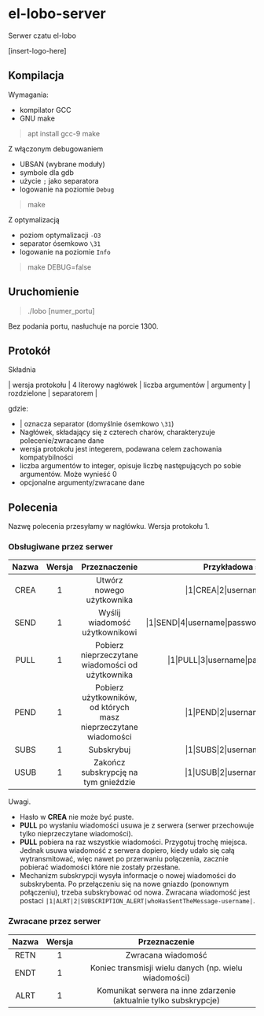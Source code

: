 # el-lobo-server

Serwer czatu el-lobo

[insert-logo-here]

## Kompilacja

Wymagania:
* kompilator GCC
* GNU make
> apt install gcc-9 make

Z włączonym debugowaniem
* UBSAN (wybrane moduły)
* symbole dla gdb
* użycie `;` jako separatora
* logowanie na poziomie `Debug`
> make

Z optymalizacją
* poziom optymalizacji `-O3`
* separator ósemkowo `\31`
* logowanie na poziomie `Info`
> make DEBUG=false

## Uruchomienie

> ./lobo [numer_portu]

Bez podania portu, nasłuchuje na porcie 1300.

## Protokół

Składnia

| wersja protokołu | 4 literowy nagłówek | liczba argumentów | argumenty | rozdzielone | separatorem |

gdzie:

* | oznacza separator (domyślnie ósemkowo `\31`)
* Nagłówek, składający się z czterech charów, charakteryzuje polecenie/zwracane dane
* wersja protokołu jest integerem, podawana celem zachowania kompatybilności
* liczba argumentów to integer, opisuje liczbę następujących po sobie argumentów. Może wynieść 0
* opcjonalne argumenty/zwracane dane


## Polecenia
Nazwę polecenia przesyłamy w nagłówku. Wersja protokołu 1.

### Obsługiwane przez serwer
| Nazwa | Wersja |                          Przeznaczenie                          |                   Przykładowa składnia                  |                                      Przykładowa odpowiedź                                     |               Przykładowy błąd               |
|:-----:|:------:|:---------------------------------------------------------------:|:-------------------------------------------------------:|:----------------------------------------------------------------------------------------------:|:--------------------------------------------:|
|  CREA |    1   |                    Utwórz nowego użytkownika                    |           \|1\|CREA\|2\|username\|password\|           |                                     \|1\|RETN\|1\|SUCCESS\|                                    |    \|1\|RETN\|2\|ERROR\|NO_PSWD_PROVIDED\|   |
|  SEND |    1   |                  Wyślij wiadomość użytkownikowi                 | \|1\|SEND\|4\|username\|password\|targetUser\|message\| |                                     \|1\|RETN\|1\|SUCCESS\|                                    |      \|1\|RETN\|2\|ERROR\|INVALID_USER\|     |
|  PULL |    1   |         Pobierz nieprzeczytane wiadomości od użytkownika        |       \|1\|PULL\|3\|username\|password\|fromWho\|       | \|1\|RETN\|2\|timestamp\|wiadomosc_1\| \|1\|RETN\|2\|timestamp\|wiadomosc_2\| ...  \|1\|ENDT\| |  \|1\|RETN\|2\|ERROR\|AUTENTICATION_FAILED\| |
|  PEND |    1   | Pobierz użytkowników, od których masz nieprzeczytane wiadomości |            \|1\|PEND\|2\|username\|password\|           |                  \|1\|RETN\|username1\| \|1\|RETN\|username2\| ... \|1\|ENDT\|                 | \|1\|RETN\|2\|ERROR\|AUTHENTICATION_FAILED\| |
|  SUBS |    1   |                      Subskrybuj                                 |            \|1\|SUBS\|2\|username\|password\|           |                                    \|1\|RETN\|1\|SUBSCRIBED\|                                  | \|1\|RETN\|2\|ERROR\|AUTHENTICATION_FAILED\| |
|  USUB |    1   |           Zakończ subskrypcję na tym gnieździe                  |            \|1\|USUB\|2\|username\|password\|           |                                    \|1\|RETN\|1\|UNSUBSCRIBED\|                                  | \|1\|RETN\|2\|ERROR\|AUTHENTICATION_FAILED\| |


Uwagi.
* Hasło w **CREA** nie może być puste.
* **PULL** po wysłaniu wiadomości usuwa je z serwera (serwer przechowuje tylko nieprzeczytane wiadomości).
* **PULL** pobiera na raz wszystkie wiadomości. Przygotuj trochę miejsca. Jednak usuwa wiadomość z serwera dopiero, kiedy udało się całą wytransmitować, więc nawet po przerwaniu połączenia, zacznie pobierać wiadomości które nie zostały przesłane.
* Mechanizm subskrypcji wysyła informacje o nowej wiadomości do subskrybenta. Po przełączeniu się na nowe gniazdo (ponownym połączeniu), trzeba subskrybować od nowa.
Zwracana wiadomość jest postaci `|1|ALRT|2|SUBSCRIPTION_ALERT|whoHasSentTheMessage-username|`.

### Zwracane przez serwer
| Nazwa | Wersja |                            Przeznaczenie                                |
|:-----:|:------:|:-----------------------------------------------------------------------:|
|  RETN |    1   |                        Zwracana wiadomość                               |
|  ENDT |    1   |           Koniec transmisji wielu danych (np. wielu wiadomości)         |
|  ALRT |    1   | Komunikat serwera na inne zdarzenie (aktualnie tylko subskrypcje)       |
